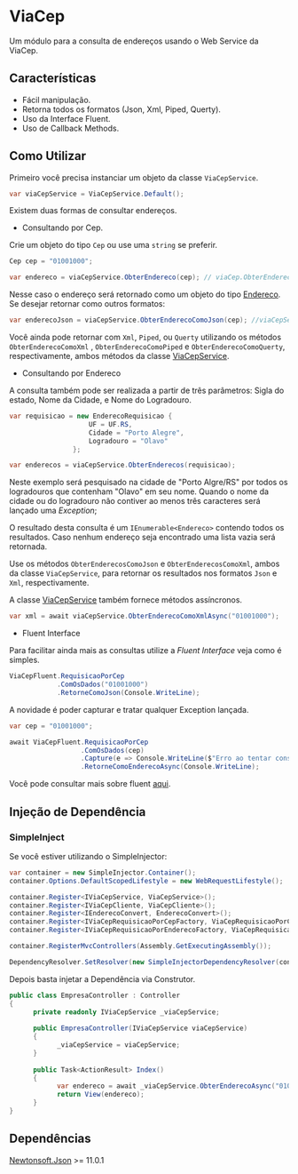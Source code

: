 # ViaCep
Um módulo para a consulta de endereços usando o Web Service da ViaCep.

## Características

* Fácil manipulação.
* Retorna todos os formatos (Json, Xml, Piped, Querty).
* Uso da Interface Fluent.
* Uso de Callback Methods.

## Como Utilizar

Primeiro você precisa instanciar um objeto da classe `ViaCepService`.

``` c#
var viaCepService = ViaCepService.Default();
```

Existem duas formas de consultar endereços.

* Consultando por Cep.

Crie um objeto do tipo `Cep` ou use uma `string` se preferir.

``` c#
Cep cep = "01001000";

var endereco = viaCepService.ObterEndereco(cep); // viaCep.ObterEndereco("01001000");
```
Nesse caso o endereço será retornado como um objeto do tipo [Endereco](MosaicoSolutions.ViaCep/Modelos/Endereco.cs).
Se desejar retornar como outros formatos:

``` c#
var enderecoJson = viaCepService.ObterEnderecoComoJson(cep); //viaCepService.ObterEnderecoComoJson("01001000");
```
Você ainda pode retornar com `Xml`, `Piped`, ou `Querty` utilizando os métodos `ObterEnderecoComoXml` , `ObterEnderecoComoPiped` e 
`ObterEnderecoComoQuerty`, respectivamente, ambos métodos da classe [ViaCepService](MosaicoSolutions.ViaCep/ViaCepService.cs).

* Consultando por Endereco

A consulta também pode ser realizada a partir de três parâmetros: Sigla do estado, Nome da Cidade, e Nome do Logradouro.

``` c#
var requisicao = new EnderecoRequisicao {
                    UF = UF.RS,
                    Cidade = "Porto Alegre",
                    Logradouro = "Olavo"
                };

var enderecos = viaCepService.ObterEnderecos(requisicao);
```
Neste exemplo será pesquisado na cidade de "Porto Algre/RS" por todos os logradouros que contenham "Olavo" em seu nome. 
Quando o nome da cidade ou do logradouro não contiver ao menos três caracteres será lançado uma *Exception*;

O resultado desta consulta é um `IEnumerable<Endereco>` contendo todos os resultados. Caso nenhum endereço seja encontrado uma lista vazia será retornada.

Use os métodos `ObterEnderecosComoJson` e `ObterEnderecosComoXml`, ambos da classe `ViaCepService`, para retornar os resultados nos formatos 
`Json` e `Xml`, respectivamente.

A classe [ViaCepService](MosaicoSolutions.ViaCep/ViaCepService.cs) também fornece métodos assíncronos.

``` c#
var xml = await viaCepService.ObterEnderecoComoXmlAsync("01001000");
```

* Fluent Interface

Para facilitar ainda mais as consultas utilize a *Fluent Interface* veja como é simples.

``` c#
ViaCepFluent.RequisicaoPorCep
            .ComOsDados("01001000")
            .RetorneComoJson(Console.WriteLine);
```
A novidade é poder capturar e tratar qualquer Exception lançada.

``` c#
var cep = "01001000";

await ViaCepFluent.RequisicaoPorCep
                  .ComOsDados(cep)
                  .Capture(e => Console.WriteLine($"Erro ao tentar consultar o endereço com o Cep {cep}. Descrição: {e.Message}"))
                  .RetorneComoEnderecoAsync(Console.WriteLine);
```

Você pode consultar mais sobre fluent [aqui](MosaicoSolutions.ViaCep/Fluent).

## Injeção de Dependência

### SimpleInject

Se você estiver utilizando o SimpleInjector:

``` c#
var container = new SimpleInjector.Container();
container.Options.DefaultScopedLifestyle = new WebRequestLifestyle();

container.Register<IViaCepService, ViaCepService>();
container.Register<IViaCepCliente, ViaCepCliente>();
container.Register<IEnderecoConvert, EnderecoConvert>();
container.Register<IViaCepRequisicaoPorCepFactory, ViaCepRequisicaoPorCepFactory>();
container.Register<IViaCepRequisicaoPorEnderecoFactory, ViaCepRequisicaoPorEnderecoFactory>();

container.RegisterMvcControllers(Assembly.GetExecutingAssembly());

DependencyResolver.SetResolver(new SimpleInjectorDependencyResolver(container));
```

Depois basta injetar a Dependência via Construtor.

``` c#
public class EmpresaController : Controller
{
      private readonly IViaCepService _viaCepService;
      
      public EmpresaController(IViaCepService viaCepService)
      {
            _viaCepService = viaCepService;
      }
      
      public Task<ActionResult> Index()
      {
            var endereco = await _viaCepService.ObterEnderecoAsync("01001000");
            return View(endereco);
      }
}

```
## Dependências

[Newtonsoft.Json](http://www.newtonsoft.com/json) >= 11.0.1 
